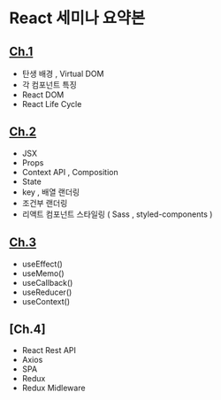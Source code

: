 # React 세미나 요약본

## [Ch.1](https://github.com/Seung-hwan285/react-code/tree/master/ch1) 
- 탄생 배경 , Virtual DOM
- 각 컴포넌트 특징 
- React DOM
- React Life Cycle



## [Ch.2](https://github.com/Seung-hwan285/react-code/tree/master/ch2)
- JSX 
- Props
- Context API , Composition 
- State
- key , 배열 랜더링
- 조건부 랜더링 
- 리액트 컴포넌트 스타일링  ( Sass , styled-components ) 


 
## [Ch.3](https://github.com/Seung-hwan285/react-code/tree/master/ch3)

- useEffect()
- useMemo()
- useCallback()
- useReducer()
- useContext()


## [Ch.4]
- React Rest API 
- Axios
- SPA
- Redux
- Redux Midleware


